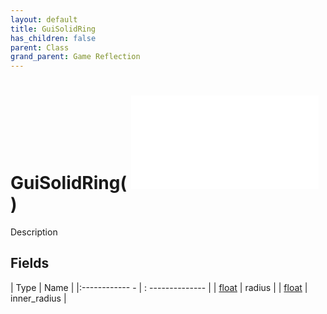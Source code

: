 ```yaml
---
layout: default
title: GuiSolidRing
has_children: false
parent: Class
grand_parent: Game Reflection
---
```

# GuiSolidRing( ![ GuiItemNoTexture ](game-reflection/classes/gui_item_no_texture.md) )
Description 

## Fields
| Type | Name |
|:------------ - | : -------------- |
| [float](game-reflection/components/float.md) | radius |
| [float](game-reflection/components/float.md) | inner_radius |

